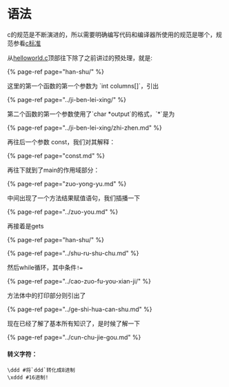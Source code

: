 # 语法

c的规范是不断演进的，所以需要明确编写代码和编译器所使用的规范是哪个，规范参看[c标准](../overview/c-biao-zhun.md)

从[helloworld.c](../overview/helloworld.c.md)顶部往下除了之前讲过的预处理，就是:

{% page-ref page="han-shu/" %}

这里的第一个函数的第一个参数为 \`int columns\[\]\`，引出

{% page-ref page="../ji-ben-lei-xing/" %}

第二个函数的第一个参数使用了\`char \*output\`的格式，\`\*\`是为

{% page-ref page="../ji-ben-lei-xing/zhi-zhen.md" %}

再往后一个参数 const，我们对其解释：

{% page-ref page="const.md" %}

再往下就到了main的作用域部分：

{% page-ref page="zuo-yong-yu.md" %}

中间出现了一个方法结果赋值语句，我们插播一下

{% page-ref page="../zuo-you.md" %}

再接着是gets

{% page-ref page="han-shu/" %}

{% page-ref page="../shu-ru-shu-chu.md" %}

然后while循环，其中条件`!=`

{% page-ref page="../cao-zuo-fu-you-xian-ji/" %}

方法体中的打印部分则引出了

{% page-ref page="../ge-shi-hua-can-shu.md" %}

现在已经了解了基本所有知识了，是时候了解一下

{% page-ref page="../cun-chu-jie-gou.md" %}

#### 转义字符：

```text
\ddd #将`ddd`转化成8进制
\xddd #16进制!
```

